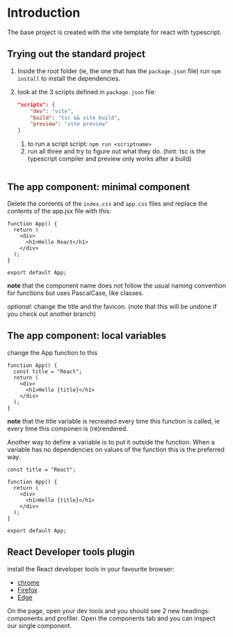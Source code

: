 # Introduction

The base project is created with the vite template for react with typescript.

## Trying out the standard project

1.  Inside the root folder (ie, the one that has the `package.json` file) run
    `npm install` to install the dependencies.

1.  look at the 3 scripts defined in `package.json` file:

    ```json
    "scripts": {
        "dev": "vite",
        "build": "tsc && vite build",
        "preview": "vite preview"
    }
    ```

    1. to run a script script: `npm run <scriptname>`
    2. run all three and try to figure out what they do. (hint: tsc is the typescript compiler and preview only works after a build)

    ```

    ```

## The app component: minimal component

Delete the contents of the `index.css` and `app.css` files and replace the contents of the app.jsx file with this:

```tsx
function App() {
  return (
    <div>
      <h1>Hello React</h1>
    </div>
  );
}

export default App;
```

**note** that the component name does not follow the usual naming convention for functions but uses PascalCase, like classes.

_optional_: change the title and the favicon. (note that this will be undone if you check out another branch)

## The app component: local variables

change the App function to this

```tsx
function App() {
  const title = "React";
  return (
    <div>
      <h1>Hello {title}</h1>
    </div>
  );
}
```

**note** that the title variable is recreated every time this function is called, ie every time this componen is (re)rendered.

Another way to define a variable is to put it outside the function. When a variable has no dependencies on values of the function this is the preferred way.

```tsx
const title = "React";

function App() {
  return (
    <div>
      <h1>Hello {title}</h1>
    </div>
  );
}

export default App;
```

## React Developer tools plugin

install the React developer tools in your favourite browser:

- [chrome](https://chrome.google.com/webstore/detail/react-developer-tools/fmkadmapgofadopljbjfkapdkoienihi)
- [Firefox](https://addons.mozilla.org/en-US/firefox/addon/react-devtools/)
- [Edge](https://microsoftedge.microsoft.com/addons/detail/react-developer-tools/gpphkfbcpidddadnkolkpfckpihlkkil)

On the page, open your dev tools and you should see 2 new headings: components and profiler. Open the components tab and you can inspect our single component.
